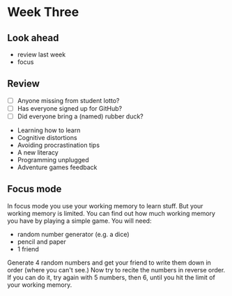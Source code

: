 # Week Three

## Look ahead

* review last week
* focus


## Review

- [ ] Anyone missing from student lotto?
- [ ] Has everyone signed up for GitHub?
- [ ] Did everyone bring a (named) rubber duck?

* Learning how to learn
* Cognitive distortions
* Avoiding procrastination tips
* A new literacy
* Programming unplugged
* Adventure games feedback

## Focus mode

In focus mode you use your working memory to learn stuff. But your working memory is limited. You can find out how much working memory you have by playing a simple game. You will need:

* random number generator (e.g. a dice)
* pencil and paper
* 1 friend

Generate 4 random numbers and get your friend to write them down in order (where you can't see.) Now try to recite the numbers in reverse order. If you can do it, try again with 5 numbers, then 6, until you hit the limit of your working memory.
